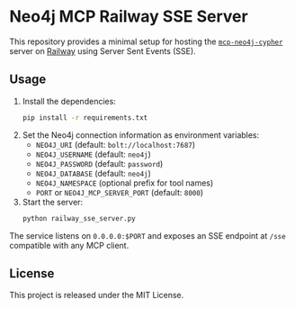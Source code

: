# Neo4j MCP Railway SSE Server

This repository provides a minimal setup for hosting the
[`mcp-neo4j-cypher`](https://pypi.org/project/mcp-neo4j-cypher/) server on
[Railway](https://railway.app) using Server Sent Events (SSE).

## Usage

1. Install the dependencies:
   ```bash
   pip install -r requirements.txt
   ```
2. Set the Neo4j connection information as environment variables:
   - `NEO4J_URI` (default: `bolt://localhost:7687`)
   - `NEO4J_USERNAME` (default: `neo4j`)
   - `NEO4J_PASSWORD` (default: `password`)
   - `NEO4J_DATABASE` (default: `neo4j`)
   - `NEO4J_NAMESPACE` (optional prefix for tool names)
   - `PORT` or `NEO4J_MCP_SERVER_PORT` (default: `8000`)
3. Start the server:
   ```bash
   python railway_sse_server.py
   ```

The service listens on `0.0.0.0:$PORT` and exposes an SSE endpoint at `/sse`
compatible with any MCP client.

## License

This project is released under the MIT License.
